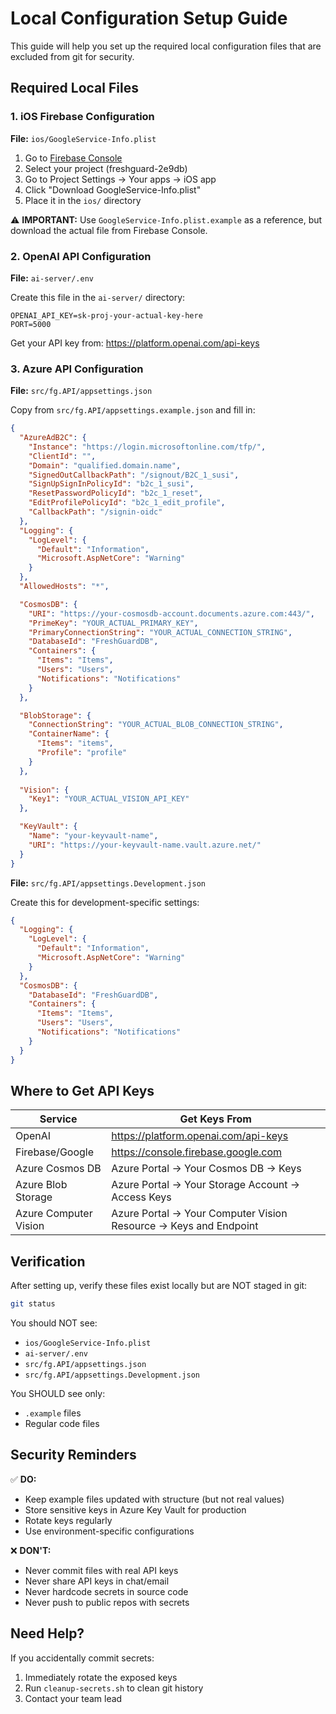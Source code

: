 # Local Configuration Setup Guide

This guide will help you set up the required local configuration files that are excluded from git for security.

## Required Local Files

### 1. iOS Firebase Configuration

**File:** `ios/GoogleService-Info.plist`

1. Go to [Firebase Console](https://console.firebase.google.com)
2. Select your project (freshguard-2e9db)
3. Go to Project Settings → Your apps → iOS app
4. Click "Download GoogleService-Info.plist"
5. Place it in the `ios/` directory

⚠️ **IMPORTANT:** Use `GoogleService-Info.plist.example` as a reference, but download the actual file from Firebase Console.

### 2. OpenAI API Configuration

**File:** `ai-server/.env`

Create this file in the `ai-server/` directory:

```env
OPENAI_API_KEY=sk-proj-your-actual-key-here
PORT=5000
```

Get your API key from: https://platform.openai.com/api-keys

### 3. Azure API Configuration

**File:** `src/fg.API/appsettings.json`

Copy from `src/fg.API/appsettings.example.json` and fill in:

```json
{
  "AzureAdB2C": {
    "Instance": "https://login.microsoftonline.com/tfp/",
    "ClientId": "",
    "Domain": "qualified.domain.name",
    "SignedOutCallbackPath": "/signout/B2C_1_susi",
    "SignUpSignInPolicyId": "b2c_1_susi",
    "ResetPasswordPolicyId": "b2c_1_reset",
    "EditProfilePolicyId": "b2c_1_edit_profile",
    "CallbackPath": "/signin-oidc"
  },
  "Logging": {
    "LogLevel": {
      "Default": "Information",
      "Microsoft.AspNetCore": "Warning"
    }
  },
  "AllowedHosts": "*",

  "CosmosDB": {
    "URI": "https://your-cosmosdb-account.documents.azure.com:443/",
    "PrimeKey": "YOUR_ACTUAL_PRIMARY_KEY",
    "PrimaryConnectionString": "YOUR_ACTUAL_CONNECTION_STRING",
    "DatabaseId": "FreshGuardDB",
    "Containers": {
      "Items": "Items",
      "Users": "Users",
      "Notifications": "Notifications"
    }
  }, 

  "BlobStorage": {
    "ConnectionString": "YOUR_ACTUAL_BLOB_CONNECTION_STRING",
    "ContainerName": {
      "Items": "items",
      "Profile": "profile"
    }
  },
  
  "Vision": {
    "Key1": "YOUR_ACTUAL_VISION_API_KEY"
  },

  "KeyVault": {
    "Name": "your-keyvault-name",
    "URI": "https://your-keyvault-name.vault.azure.net/"
  }
}
```

**File:** `src/fg.API/appsettings.Development.json`

Create this for development-specific settings:

```json
{
  "Logging": {
    "LogLevel": {
      "Default": "Information",
      "Microsoft.AspNetCore": "Warning"
    }
  },
  "CosmosDB": {
    "DatabaseId": "FreshGuardDB",
    "Containers": {
      "Items": "Items",
      "Users": "Users",
      "Notifications": "Notifications"
    }
  }
}
```

## Where to Get API Keys

| Service | Get Keys From |
|---------|---------------|
| OpenAI | https://platform.openai.com/api-keys |
| Firebase/Google | https://console.firebase.google.com |
| Azure Cosmos DB | Azure Portal → Your Cosmos DB → Keys |
| Azure Blob Storage | Azure Portal → Your Storage Account → Access Keys |
| Azure Computer Vision | Azure Portal → Your Computer Vision Resource → Keys and Endpoint |

## Verification

After setting up, verify these files exist locally but are NOT staged in git:

```bash
git status
```

You should NOT see:
- `ios/GoogleService-Info.plist`
- `ai-server/.env`
- `src/fg.API/appsettings.json`
- `src/fg.API/appsettings.Development.json`

You SHOULD see only:
- `.example` files
- Regular code files

## Security Reminders

✅ **DO:**
- Keep example files updated with structure (but not real values)
- Store sensitive keys in Azure Key Vault for production
- Rotate keys regularly
- Use environment-specific configurations

❌ **DON'T:**
- Never commit files with real API keys
- Never share API keys in chat/email
- Never hardcode secrets in source code
- Never push to public repos with secrets

## Need Help?

If you accidentally commit secrets:
1. Immediately rotate the exposed keys
2. Run `cleanup-secrets.sh` to clean git history
3. Contact your team lead

